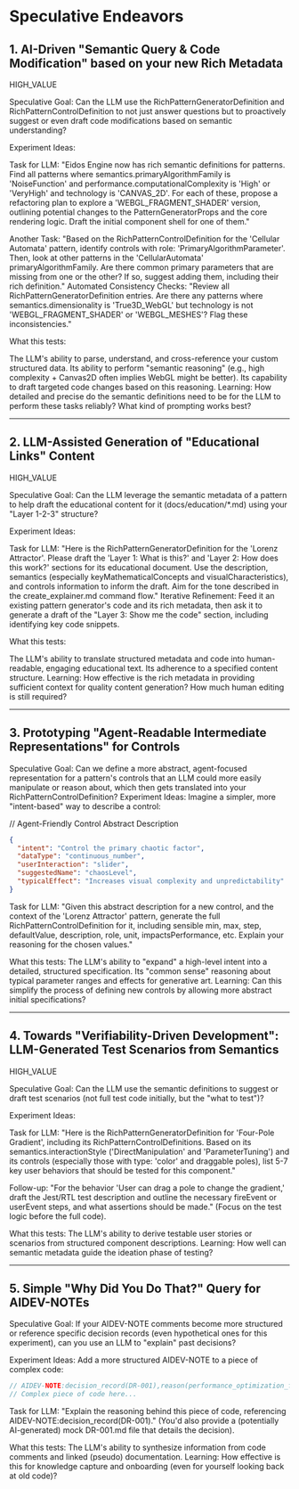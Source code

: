 # Speculative Endeavors

## 1. AI-Driven "Semantic Query & Code Modification" based on your new Rich Metadata

HIGH_VALUE

Speculative Goal: Can the LLM use the RichPatternGeneratorDefinition and RichPatternControlDefinition to not just answer questions but to proactively suggest or even draft code modifications based on semantic understanding?

Experiment Ideas:

Task for LLM: "Eidos Engine now has rich semantic definitions for patterns. Find all patterns where semantics.primaryAlgorithmFamily is 'NoiseFunction' and performance.computationalComplexity is 'High' or 'VeryHigh' and technology is 'CANVAS_2D'. For each of these, propose a refactoring plan to explore a 'WEBGL_FRAGMENT_SHADER' version, outlining potential changes to the PatternGeneratorProps and the core rendering logic. Draft the initial component shell for one of them."

Another Task: "Based on the RichPatternControlDefinition for the 'Cellular Automata' pattern, identify controls with role: 'PrimaryAlgorithmParameter'. Then, look at other patterns in the 'CellularAutomata' primaryAlgorithmFamily. Are there common primary parameters that are missing from one or the other? If so, suggest adding them, including their rich definition."
Automated Consistency Checks: "Review all RichPatternGeneratorDefinition entries. Are there any patterns where semantics.dimensionality is 'True3D_WebGL' but technology is not 'WEBGL_FRAGMENT_SHADER' or 'WEBGL_MESHES'? Flag these inconsistencies."

What this tests:

The LLM's ability to parse, understand, and cross-reference your custom structured data.
Its ability to perform "semantic reasoning" (e.g., high complexity + Canvas2D often implies WebGL might be better).
Its capability to draft targeted code changes based on this reasoning.
Learning: How detailed and precise do the semantic definitions need to be for the LLM to perform these tasks reliably? What kind of prompting works best?

---

## 2. LLM-Assisted Generation of "Educational Links" Content

HIGH_VALUE

Speculative Goal: Can the LLM leverage the semantic metadata of a pattern to help draft the educational content for it (docs/education/*.md) using your "Layer 1-2-3" structure?

Experiment Ideas:

Task for LLM: "Here is the RichPatternGeneratorDefinition for the 'Lorenz Attractor'. Please draft the 'Layer 1: What is this?' and 'Layer 2: How does this work?' sections for its educational document. Use the description, semantics (especially keyMathematicalConcepts and visualCharacteristics), and controls information to inform the draft. Aim for the tone described in the create_explainer.md command flow."
Iterative Refinement: Feed it an existing pattern generator's code and its rich metadata, then ask it to generate a draft of the "Layer 3: Show me the code" section, including identifying key code snippets.

What this tests:

The LLM's ability to translate structured metadata and code into human-readable, engaging educational text.
Its adherence to a specified content structure.
Learning: How effective is the rich metadata in providing sufficient context for quality content generation? How much human editing is still required?

---

## 3. Prototyping "Agent-Readable Intermediate Representations" for Controls

Speculative Goal: Can we define a more abstract, agent-focused representation for a pattern's controls that an LLM could more easily manipulate or reason about, which then gets translated into your RichPatternControlDefinition?
Experiment Ideas:
Imagine a simpler, more "intent-based" way to describe a control:

// Agent-Friendly Control Abstract Description

```JSON
{
  "intent": "Control the primary chaotic factor",
  "dataType": "continuous_number",
  "userInteraction": "slider",
  "suggestedName": "chaosLevel",
  "typicalEffect": "Increases visual complexity and unpredictability"
}
```

Task for LLM: "Given this abstract description for a new control, and the context of the 'Lorenz Attractor' pattern, generate the full RichPatternControlDefinition for it, including sensible min, max, step, defaultValue, description, role, unit, impactsPerformance, etc. Explain your reasoning for the chosen values."

What this tests:
The LLM's ability to "expand" a high-level intent into a detailed, structured specification.
Its "common sense" reasoning about typical parameter ranges and effects for generative art.
Learning: Can this simplify the process of defining new controls by allowing more abstract initial specifications?

---

## 4. Towards "Verifiability-Driven Development": LLM-Generated Test Scenarios from Semantics

HIGH_VALUE

Speculative Goal: Can the LLM use the semantic definitions to suggest or draft test scenarios (not full test code initially, but the "what to test")?

Experiment Ideas:

Task for LLM: "Here is the RichPatternGeneratorDefinition for 'Four-Pole Gradient', including its RichPatternControlDefinitions. Based on its semantics.interactionStyle ('DirectManipulation' and 'ParameterTuning') and its controls (especially those with type: 'color' and draggable poles), list 5-7 key user behaviors that should be tested for this component."

Follow-up: "For the behavior 'User can drag a pole to change the gradient,' draft the Jest/RTL test description and outline the necessary fireEvent or userEvent steps, and what assertions should be made." (Focus on the test logic before the full code).

What this tests:
The LLM's ability to derive testable user stories or scenarios from structured component descriptions.
Learning: How well can semantic metadata guide the ideation phase of testing?

---

## 5. Simple "Why Did You Do That?" Query for AIDEV-NOTEs

Speculative Goal: If your AIDEV-NOTE comments become more structured or reference specific decision records (even hypothetical ones for this experiment), can you use an LLM to "explain" past decisions?

Experiment Ideas:
Add a more structured AIDEV-NOTE to a piece of complex code:

``` typescript
// AIDEV-NOTE:decision_record(DR-001),reason(performance_optimization_for_large_canvas),tradeoff(increased_code_complexity)
// Complex piece of code here...
```

Task for LLM: "Explain the reasoning behind this piece of code, referencing AIDEV-NOTE:decision_record(DR-001)." (You'd also provide a (potentially AI-generated) mock DR-001.md file that details the decision).

What this tests:
The LLM's ability to synthesize information from code comments and linked (pseudo) documentation.
Learning: How effective is this for knowledge capture and onboarding (even for yourself looking back at old code)?
